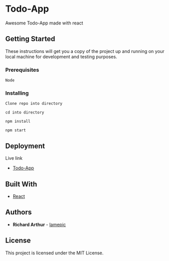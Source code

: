 # Todo-App

Awesome Todo-App made with react

## Getting Started

These instructions will get you a copy of the project up and running on your local machine for development and testing purposes.

### Prerequisites

```
Node
```

### Installing

```
Clone repo into directory
```

```
cd into directory
```

```
npm install
```

```
npm start
```

## Deployment

Live link

* [Todo-App](https://bit.ly/2Uva9aJ)

## Built With

* [React](http://www.reactjs.org/)


## Authors

* **Richard Arthur** - [lamepic](https://github.com/lamepic)

## License

This project is licensed under the MIT License.
